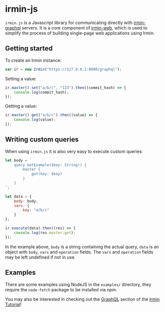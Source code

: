 # irmin-js

`irmin.js` is a Javascript library for communicating directly with [irmin-graphql](https://github.com/andreas/irmin-graphql) servers. It is a core component of [irmin-web](https://github.com/zshipko/irmin-web), which is used to simplify the process of building single-page web applications using Irmin.

## Getting started

To create an Irmin instance:

```javascript
var ir = new Irmin("https://127.0.0.1:8080/graphql");
```

Setting a value:

```javascript
ir.master().set("a/b/c", "123").then((commit_hash) => {
    console.log(commit_hash);
});
```

Getting a value:

```javascript
ir.master().get("a/b/c").then((value) => {
    console.log(value);
});
```

## Writing custom queries

When using `irmin.js` it is also very easy to execute custom queries:

```javascript
let body = `
    query GetExample($key: String!) {
        master {
            get(key: $key)
        }
    }
`;

let data = {
    body: body,
    vars: {
        key: "a/b/c"
    }
};

ir.execute(data).then((res) => {
    console.log(res.master.get);
});
```

In the example above, `body` is a string containing the actual query, `data` is an object with `body`, `vars` and `operation` fields. The `vars` and `operation` fields may be left undefined if not in use.

## Examples

There are some examples using NodeJS in the `examples/` directory, they require the `node-fetch` package to be installed via npm.

You may also be interested in checking out the [GraphQL](https://zshipko.github.io/irmin-tutorial/GraphQL.html) section of the [Irmin Tutorial](https://zshipko.github.io/irmin-tutorial/)!
